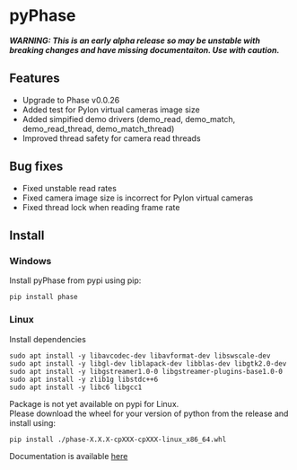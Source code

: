 # pyPhase
***WARNING: This is an early alpha release so may be unstable with breaking changes and have missing documentaiton. Use with caution.***

## Features
 - Upgrade to Phase v0.0.26
 - Added test for Pylon virtual cameras image size
 - Added simpified demo drivers (demo_read, demo_match, demo_read_thread, demo_match_thread)
 - Improved thread safety for camera read threads

## Bug fixes
 - Fixed unstable read rates
 - Fixed camera image size is incorrect for Pylon virtual cameras
 - Fixed thread lock when reading frame rate

## Install
### Windows
Install pyPhase from pypi using pip:
```
pip install phase
```
### Linux
Install dependencies
```
sudo apt install -y libavcodec-dev libavformat-dev libswscale-dev
sudo apt install -y libgl-dev liblapack-dev libblas-dev libgtk2.0-dev
sudo apt install -y libgstreamer1.0-0 libgstreamer-plugins-base1.0-0
sudo apt install -y zlib1g libstdc++6
sudo apt install -y libc6 libgcc1
```
Package is not yet available on pypi for Linux.  
Please download the wheel for your version of python from the release and install using:
```
pip install ./phase-X.X.X-cpXXX-cpXXX-linux_x86_64.whl
```

Documentation is available [here](https://i3drobotics.github.io/pyphase/)
